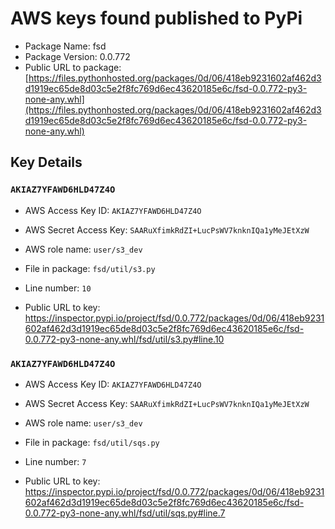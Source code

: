 # AWS keys found published to PyPi

* Package Name: fsd
* Package Version: 0.0.772
* Public URL to package: [https://files.pythonhosted.org/packages/0d/06/418eb9231602af462d3d1919ec65de8d03c5e2f8fc769d6ec43620185e6c/fsd-0.0.772-py3-none-any.whl](https://files.pythonhosted.org/packages/0d/06/418eb9231602af462d3d1919ec65de8d03c5e2f8fc769d6ec43620185e6c/fsd-0.0.772-py3-none-any.whl)

## Key Details

### `AKIAZ7YFAWD6HLD47Z4O`

* AWS Access Key ID: `AKIAZ7YFAWD6HLD47Z4O`
* AWS Secret Access Key: `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` 
* AWS role name: `user/s3_dev`
* File in package: `fsd/util/s3.py`
* Line number: `10`

* Public URL to key: https://inspector.pypi.io/project/fsd/0.0.772/packages/0d/06/418eb9231602af462d3d1919ec65de8d03c5e2f8fc769d6ec43620185e6c/fsd-0.0.772-py3-none-any.whl/fsd/util/s3.py#line.10



### `AKIAZ7YFAWD6HLD47Z4O`

* AWS Access Key ID: `AKIAZ7YFAWD6HLD47Z4O`
* AWS Secret Access Key: `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` 
* AWS role name: `user/s3_dev`
* File in package: `fsd/util/sqs.py`
* Line number: `7`

* Public URL to key: https://inspector.pypi.io/project/fsd/0.0.772/packages/0d/06/418eb9231602af462d3d1919ec65de8d03c5e2f8fc769d6ec43620185e6c/fsd-0.0.772-py3-none-any.whl/fsd/util/sqs.py#line.7


